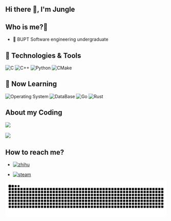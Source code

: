 ## Hi there 👋, I'm Jungle

## Who is me?:eyes:
- 👋 BUPT Software engineering undergraduate

## 🔧 Technologies & Tools
![C](https://img.shields.io/badge/Code-C-informational?style=flat-square&logo=c&logoColor=white&color=2bbc8a)
![C++](https://img.shields.io/badge/Code-C++-informational?style=flat-square&logo=cplusplus&logoColor=white&color=2bbc8a)
![Python](https://img.shields.io/badge/Code-Python-informational?style=flat-square&logo=python&logoColor=white&color=2bbc8a)
![CMake](https://img.shields.io/badge/Code-CMake-informational?style=flat-square&logo=cmake&logoColor=white&color=2bbc8a)

## 🌟 Now Learning

![Operating System](https://img.shields.io/badge/Learning-Operating--System-informational?style=flat-square&logo=Linux&logoColor=white&color=2bbc8a)
![DataBase](https://img.shields.io/badge/Learning-DataBase-informational?style=flat-square&logo=MySQL&logoColor=white&color=2bbc8a)
![Go](https://img.shields.io/badge/Learning-Go-informational?style=flat-square&logo=go&logoColor=white&color=2bbc8a)
![Rust](https://img.shields.io/badge/Learning-Rust-informational?style=flat-square&logo=rust&logoColor=white&color=2bbc8a)

## About my Coding

![](https://github-readme-stats.zohan.tech/api?username=Jungle430&show_icons=true&count_private=true&theme=buefy)

![](https://github-readme-streak-stats.herokuapp.com/?user=Jungle430&theme=buefy)

## How to reach me?

- [![zhihu](https://img.shields.io/static/v1?style=flat-square&logo=zhihu&label=&message=@Jungle&color=eaeff9&labelColor=96CDFB)](https://www.zhihu.com/people/gu-shi-zhen-dui-wo)

- [![steam](https://img.shields.io/static/v1?style=flat-square&logo=steam&label=&message=@Jungle&color=lightgrey&labelColor=black)](https://steamcommunity.com/profiles/76561198139978345/)

![github contribution grid snake animation](https://github.com/Y4tacker/Y4tacker/blob/output/github-contribution-grid-snake.svg)

